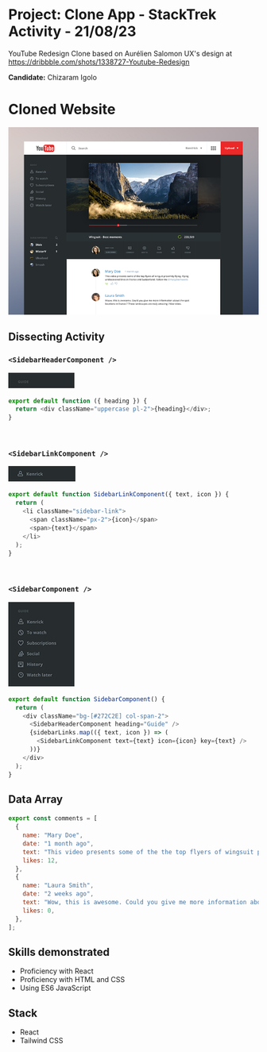 # Project: Clone App - StackTrek Activity - 21/08/23

YouTube Redesign Clone based on Aurélien Salomon UX's design at https://dribbble.com/shots/1338727-Youtube-Redesign

**Candidate:** Chizaram Igolo

# Cloned Website

![SidebarLinkComponent](./public/youtube_redesign.png)

## Dissecting Activity

### `<SidebarHeaderComponent />`

![SidebarLinkComponent](./public/SidebarHeaderComponent.png)

```js
export default function ({ heading }) {
  return <div className="uppercase pl-2">{heading}</div>;
}
```

<br />

### `<SidebarLinkComponent />`

![SidebarLinkComponent](./public/SidebarLinkComponent.png)

```js
export default function SidebarLinkComponent({ text, icon }) {
  return (
    <li className="sidebar-link">
      <span className="px-2">{icon}</span>
      <span>{text}</span>
    </li>
  );
}
```

<br />

### `<SidebarComponent />`

![SidebarLinkComponent](./public/SidebarComponent.png)

```js
export default function SidebarComponent() {
  return (
    <div className="bg-[#272C2E] col-span-2">
      <SidebarHeaderComponent heading="Guide" />
      {sidebarLinks.map(({ text, icon }) => (
        <SidebarLinkComponent text={text} icon={icon} key={text} />
      ))}
    </div>
  );
}
```

## Data Array

```js
export const comments = [
  {
    name: "Mary Doe",
    date: "1 month ago",
    text: "This video presents some of the the top flyers of wingsuit proximity flying. Flying undiscovered lines in France and Switzerland. Follow me @maryDoeTweets.",
    likes: 12,
  },
  {
    name: "Laura Smith",
    date: "2 weeks ago",
    text: "Wow, this is awesome. Could you give me more information about the spot locations in France? These landscapes are truly amazing! Nice video.",
    likes: 0,
  },
];
```

## Skills demonstrated

- Proficiency with React
- Proficiency with HTML and CSS
- Using ES6 JavaScript

## Stack

- React
- Tailwind CSS
